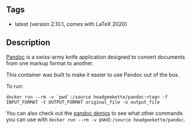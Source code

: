 ## Tags

+ latest (version 2.10.1, comes with LaTeX 2020)

## Description
[Pandoc](http://pandoc.org/) is a swiss-army knife application designed to convert documents from one markup format to another. 

This container was built to make it easier to use Pandoc out of the box.

To run:
```
docker run --rm -v `pwd`:/source headgeekette/pandoc:<tag> -f INPUT_FORMAT -t OUTPUT_FORMAT original_file -o output_file
```
You can also check out the [pandoc demos](http://pandoc.org/demos.html) to see what other commands you can use with `docker run --rm -v `pwd`:/source headgeekette/pandoc`.

